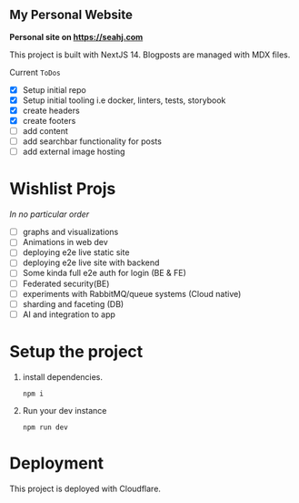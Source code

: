 ## My Personal Website

**Personal site on <https://seahj.com>**

This project is built with NextJS 14.
Blogposts are managed with MDX files.

Current `ToDos`

-  [x] Setup initial repo
-  [x] Setup initial tooling i.e docker, linters, tests, storybook
-  [x] create headers
-  [x] create footers
-  [ ] add content
-  [ ] add searchbar functionality for posts
-  [ ] add external image hosting

# Wishlist Projs

_In no particular order_

-  [ ] graphs and visualizations
-  [ ] Animations in web dev
-  [ ] deploying e2e live static site
-  [ ] deploying e2e live site with backend
-  [ ] Some kinda full e2e auth for login (BE & FE)
-  [ ] Federated security(BE)
-  [ ] experiments with RabbitMQ/queue systems (Cloud native)
-  [ ] sharding and faceting (DB)
-  [ ] AI and integration to app

# Setup the project

1. install dependencies.

   `npm i`

2. Run your dev instance

   `npm run dev`

# Deployment

This project is deployed with Cloudflare.
